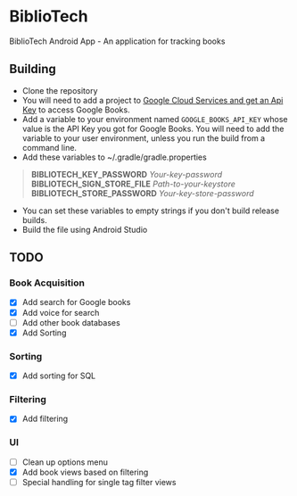 # BiblioTech

BiblioTech Android App - An application for tracking books

## Building

- Clone the repository
- You will need to add a project to [Google Cloud Services and get an Api Key](https://developers.google.com/books/docs/v1/using#APIKey) to access Google Books.
- Add a variable to your environment named `GOOGLE_BOOKS_API_KEY` whose value is the API Key you got for Google Books. You will need to add the variable to your user environment, unless you run the build from a command line.
- Add these variables to ~/.gradle/gradle.properties
>**BIBLIOTECH_KEY_PASSWORD** *Your-key-password*<br>
>**BIBLIOTECH_SIGN_STORE_FILE** *Path-to-your-keystore*<br>
>**BIBLIOTECH_STORE_PASSWORD** *Your-key-store-password*<br>
- You can set these variables to empty strings if you don't build release builds.
- Build the file using Android Studio

## TODO

### Book Acquisition
- [x] Add search for Google books
- [x] Add voice for search
- [ ] Add other book databases
- [x] Add Sorting

### Sorting
- [x] Add sorting for SQL

### Filtering
- [x] Add filtering

### UI
- [ ] Clean up options menu
- [x] Add book views based on filtering
- [ ] Special handling for single tag filter views
